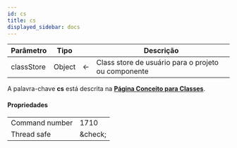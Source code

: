 ```yaml
---
id: cs
title: cs
displayed_sidebar: docs
---
```


| Parâmetro  | Tipo   |                             | Descrição                                           |
| ---------- | ------ | --------------------------- | --------------------------------------------------- |
| classStore | Object | &#8592; | Class store de usuário para o projeto ou componente |

A palavra-chave **cs** está descrita na [**Página Conceito para Classes**](../Concepts/classes.md#cs).

#### Propriedades

|                |                                 |
| -------------- | ------------------------------- |
| Command number | 1710                            |
| Thread safe    | &amp;check; |
